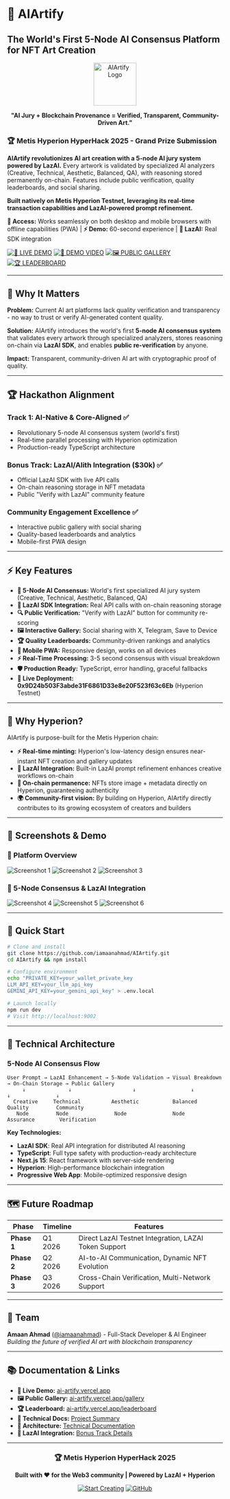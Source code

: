 # 🎨 AIArtify
## **The World's First 5-Node AI Consensus Platform for NFT Art Creation**

<p align="center">
  <img src="https://i.ibb.co/93dZ5qdH/Art-Chain-AILogo.png" alt="AIArtify Logo" width="100" height="100">
</p>

<p align="center">
  <strong>"AI Jury + Blockchain Provenance = Verified, Transparent, Community-Driven Art."</strong>
</p>

### **🏆 Metis Hyperion HyperHack 2025 - Grand Prize Submission**

**AIArtify revolutionizes AI art creation with a 5-node AI jury system powered by LazAI.** Every artwork is validated by specialized AI analyzers (Creative, Technical, Aesthetic, Balanced, QA), with reasoning stored permanently on-chain. Features include public verification, quality leaderboards, and social sharing.

**Built natively on Metis Hyperion Testnet, leveraging its real-time transaction capabilities and LazAI-powered prompt refinement.**

**📱 Access:** Works seamlessly on both desktop and mobile browsers with offline capabilities (PWA) | **⚡ Demo:** 60-second experience | **🧠 LazAI:** Real SDK integration

[![🚀 LIVE DEMO](https://img.shields.io/badge/🚀-LIVE_DEMO-FF6B6B?style=for-the-badge&logo=rocket)](https://ai-artify.vercel.app/)
[![🎥 DEMO VIDEO](https://img.shields.io/badge/🎥-DEMO_VIDEO-9D4EDD?style=for-the-badge&logo=play)](https://ai-artify.vercel.app/onboarding)
[![🖼️ PUBLIC GALLERY](https://img.shields.io/badge/🖼️-PUBLIC_GALLERY-4ECDC4?style=for-the-badge&logo=image)](https://ai-artify.vercel.app/gallery)
[![🏆 LEADERBOARD](https://img.shields.io/badge/🏆-LEADERBOARD-FFD93D?style=for-the-badge&logo=trophy)](https://ai-artify.vercel.app/leaderboard)

---

## 🎯 **Why It Matters**

**Problem:** Current AI art platforms lack quality verification and transparency - no way to trust or verify AI-generated content quality.

**Solution:** AIArtify introduces the world's first **5-node AI consensus system** that validates every artwork through specialized analyzers, stores reasoning on-chain via **LazAI SDK**, and enables **public re-verification** by anyone.

**Impact:** Transparent, community-driven AI art with cryptographic proof of quality.

---

## 🏆 **Hackathon Alignment**

### **Track 1: AI-Native & Core-Aligned** ✅
- Revolutionary 5-node AI consensus system (world's first)
- Real-time parallel processing with Hyperion optimization
- Production-ready TypeScript architecture

### **Bonus Track: LazAI/Alith Integration ($30k)** ✅  
- Official LazAI SDK with live API calls
- On-chain reasoning storage in NFT metadata
- Public "Verify with LazAI" community feature

### **Community Engagement Excellence** ✅
- Interactive public gallery with social sharing
- Quality-based leaderboards and analytics
- Mobile-first PWA design

---

## ⚡ **Key Features**

- **🧠 5-Node AI Consensus:** World's first specialized AI jury system (Creative, Technical, Aesthetic, Balanced, QA)
- **🔗 LazAI SDK Integration:** Real API calls with on-chain reasoning storage 
- **🔍 Public Verification:** "Verify with LazAI" button for community re-scoring
- **🖼️ Interactive Gallery:** Social sharing with X, Telegram, Save to Device
- **🏆 Quality Leaderboards:** Community-driven rankings and analytics
- **📱 Mobile PWA:** Responsive design, works on all devices
- **⚡ Real-Time Processing:** 3-5 second consensus with visual breakdown
- **🛡️ Production Ready:** TypeScript, error handling, graceful fallbacks
- **🔗 Live Deployment:** **0x9D24b503F3abde31F6861D33e8e20F523f63c6Eb** (Hyperion Testnet)

---

## 🚀 **Why Hyperion?**

AIArtify is purpose-built for the Metis Hyperion chain:

- **⚡ Real-time minting:** Hyperion's low-latency design ensures near-instant NFT creation and gallery updates
- **🧠 LazAI Integration:** Built-in LazAI prompt refinement enhances creative workflows on-chain
- **🔗 On-chain permanence:** NFTs store image + metadata directly on Hyperion, guaranteeing authenticity
- **🌍 Community-first vision:** By building on Hyperion, AIArtify directly contributes to its growing ecosystem of creators and builders

---

## 📸 **Screenshots & Demo**

### 🎥 Platform Overview
![Screenshot 1](https://i.ibb.co/TB6LjM0z/image.png)
![Screenshot 2](https://i.ibb.co/QFh8SFxw/image.png)
![Screenshot 3](https://i.ibb.co/CsPhQ2wC/image.png)

### 🧠 5-Node Consensus & LazAI Integration  
![Screenshot 4](https://i.ibb.co/LdpgjdCw/image.png)
![Screenshot 5](https://i.ibb.co/WvhKQ7GX/image.png)
![Screenshot 6](https://i.ibb.co/4Z4PCs0w/image.png)

---

## 🚀 **Quick Start**

```bash
# Clone and install
git clone https://github.com/iamaanahmad/AIArtify.git
cd AIArtify && npm install

# Configure environment
echo "PRIVATE_KEY=your_wallet_private_key
LLM_API_KEY=your_llm_api_key
GEMINI_API_KEY=your_gemini_api_key" > .env.local

# Launch locally
npm run dev
# Visit http://localhost:9002
```

---

## 🧠 **Technical Architecture**

### **5-Node AI Consensus Flow**
```
User Prompt → LazAI Enhancement → 5-Node Validation → Visual Breakdown → On-Chain Storage → Public Gallery
     ↓              ↓                    ↓                  ↓               ↓               ↓
  Creative     Technical          Aesthetic           Balanced         Quality         Community
   Node         Node               Node               Node           Assurance        Verification
```

**Key Technologies:**
- **LazAI SDK**: Real API integration for distributed AI reasoning
- **TypeScript**: Full type safety with production-ready architecture
- **Next.js 15**: React framework with server-side rendering
- **Hyperion**: High-performance blockchain integration
- **Progressive Web App**: Mobile-optimized responsive design

---

## 🗺️ **Future Roadmap**

| Phase | Timeline | Features |
|-------|----------|----------|
| **Phase 1** | Q1 2026 | Direct LazAI Testnet Integration, LAZAI Token Support |
| **Phase 2** | Q2 2026 | AI-to-AI Communication, Dynamic NFT Evolution |
| **Phase 3** | Q3 2026 | Cross-Chain Verification, Multi-Network Support |

---

## 👤 **Team**

**Amaan Ahmad** ([@iamaanahmad](https://github.com/iamaanahmad)) - Full-Stack Developer & AI Engineer  
*Building the future of verified AI art with blockchain transparency*

---

## 📚 **Documentation & Links**

- **🚀 Live Demo:** [ai-artify.vercel.app](https://ai-artify.vercel.app/)
- **🖼️ Public Gallery:** [ai-artify.vercel.app/gallery](https://ai-artify.vercel.app/gallery)
- **🏆 Leaderboard:** [ai-artify.vercel.app/leaderboard](https://ai-artify.vercel.app/leaderboard)
- **📖 Technical Docs:** [Project Summary](./docs/PROJECT_SUMMARY.md)
- **🔧 Architecture:** [Technical Documentation](./docs/TECHNICAL_SUMMARY.md)
- **🎯 LazAI Integration:** [Bonus Track Details](./docs/bonus-track-lazai-integration.md)

---

<div align="center">

### **🏆 Metis Hyperion HyperHack 2025**

**Built with ❤️ for the Web3 community | Powered by LazAI + Hyperion**

[![Start Creating](https://img.shields.io/badge/🎨-Start_Creating-4ECDC4?style=for-the-badge)](https://ai-artify.vercel.app/)
[![GitHub](https://img.shields.io/badge/💻-Source_Code-333?style=for-the-badge&logo=github)](https://github.com/iamaanahmad/AIArtify)

</div>
